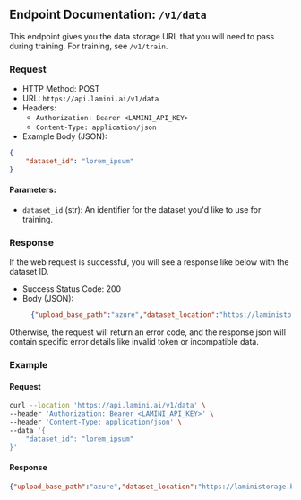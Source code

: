 ## Endpoint Documentation: `/v1/data`

This endpoint gives you the data storage URL that you will need to pass during training. For training, see `/v1/train`.

### Request

- HTTP Method: POST
- URL: `https://api.lamini.ai/v1/data`
- Headers:
  - `Authorization: Bearer <LAMINI_API_KEY>`
  - `Content-Type: application/json`
- Example Body (JSON):
```json
{
    "dataset_id": "lorem_ipsum"
}
```

#### Parameters:

-   `dataset_id` (str): An identifier for the dataset you'd like to use for training.

### Response

If the web request is successful, you will see a response like below with the dataset ID.

- Success Status Code: 200
- Body (JSON):
  ```json
    {"upload_base_path":"azure","dataset_location":"https://laministorage.blob.core.windows.net/training-data/platform/testest?abcdef"}
  ```

Otherwise, the request will return an error code, and the response json will contain specific error details like invalid token or incompatible data.

### Example

#### Request

```bash
curl --location 'https://api.lamini.ai/v1/data' \
--header 'Authorization: Bearer <LAMINI_API_KEY>' \
--header 'Content-Type: application/json' \
--data '{
    "dataset_id": "lorem_ipsum"
}'
```

#### Response

```json
{"upload_base_path":"azure","dataset_location":"https://laministorage.blob.core.windows.net/training-data/platform/lorem_ipsum?abcdef"}
```

